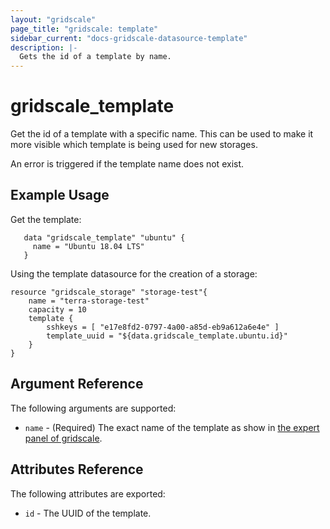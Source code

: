 ```yaml
---
layout: "gridscale"
page_title: "gridscale: template"
sidebar_current: "docs-gridscale-datasource-template"
description: |-
  Gets the id of a template by name.
---
```


# gridscale_template

Get the id of a template with a specific name. This can be used to make it more visible which template is being used for new storages.

An error is triggered if the template name does not exist.

## Example Usage

Get the template:

```hcl
   data "gridscale_template" "ubuntu" {
     name = "Ubuntu 18.04 LTS"
   }
```

Using the template datasource for the creation of a storage:

```hcl
resource "gridscale_storage" "storage-test"{
	name = "terra-storage-test"
	capacity = 10
	template {
		sshkeys = [ "e17e8fd2-0797-4a00-a85d-eb9a612a6e4e" ]
		template_uuid = "${data.gridscale_template.ubuntu.id}"
	}
}
```

## Argument Reference

The following arguments are supported:

* `name` - (Required) The exact name of the template as show in [the expert panel of gridscale](https://my.gridscale.io/Expert/Template).

## Attributes Reference

The following attributes are exported:

* `id` - The UUID of the template.
